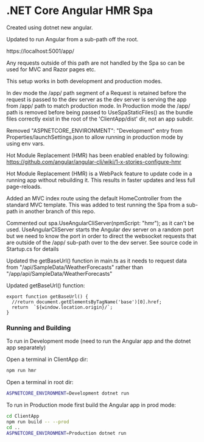 # .NET Core Angular HMR Spa

Created using dotnet new angular.

Updated to run Angular from a sub-path off the root.

https://localhost:5001/app/

Any requests outside of this path are not handled by the Spa so can be used for MVC and Razor pages etc.

This setup works in both development and production modes.

In dev mode the /app/ path segment of a Request is retained before the request is passed to the dev server as the dev server is serving the app from /app/ path to match production mode.
In Production mode the /app/ path is removed before being passed to UseSpaStaticFiles() as the bundle files correctly exist in the root of the 'ClientApp/dist' dir, not an app subdir.

Removed "ASPNETCORE_ENVIRONMENT": "Development" entry from Properties/launchSettings.json to allow running in production mode by using env vars.

Hot Module Replacement (HMR) has been enabled enabled by following:
https://github.com/angular/angular-cli/wiki/1-x-stories-configure-hmr

Hot Module Replacement (HMR) is a WebPack feature to update code in a running app without rebuilding it. This results in faster updates and less full page-reloads.

Added an MVC index route using the default HomeController from the standard MVC template.
This was added to test running the Spa from a sub-path in another branch of this repo.

Commented out spa.UseAngularCliServer(npmScript: "hmr"); as it can't be used. UseAngularCliServer starts the Angular dev server on a random port but we need to know the port in order to direct the websocket requests that are outside of the /app/ sub-path over to the dev server. See source code in Startup.cs for details

Updated the getBaseUrl() function in main.ts as it needs to request data from
"/api/SampleData/WeatherForecasts" rather than "/app/api/SampleData/WeatherForecasts"

Updated getBaseUrl() function:
```
export function getBaseUrl() {
  //return document.getElementsByTagName('base')[0].href;
  return  `${window.location.origin}/`;
}
```

### Running and Building

To run in Development mode (need to run the Angular app and the dotnet app separately)

Open a terminal in ClientApp dir:
```sh
npm run hmr
```

Open a terminal in root dir:
```sh
ASPNETCORE_ENVIRONMENT=Development dotnet run
```

To run in Production mode first build the Angular app in prod mode:

```sh
cd ClientApp
npm run build -- --prod
cd ..
ASPNETCORE_ENVIRONMENT=Production dotnet run
```